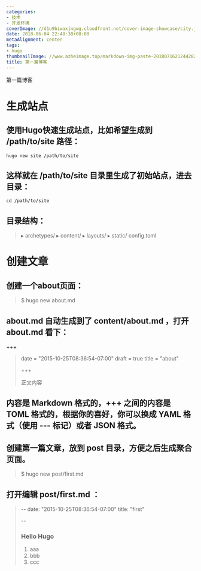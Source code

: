 ```yaml
---
categories:
- 技术
- 开发环境
coverImage: //d1u9biwaxjngwg.cloudfront.net/cover-image-showcase/city.jpg
date: 2018-06-04 22:48:38+08:00
metaAlignment: center
tags:
- hugo
thumbnailImage: //www.azheimage.top/markdown-img-paste-20180716212442829.png
title: 第一篇博客
---
```


第一篇博客
<!--more-->
<!-- toc -->
# 生成站点

## 使用Hugo快速生成站点，比如希望生成到 /path/to/site 路径：

`hugo new site /path/to/site`
## 这样就在 /path/to/site 目录里生成了初始站点，进去目录：

`cd /path/to/site`
## 目录结构：

>  ▸ archetypes/
>  ▸ content/
>  ▸ layouts/
>  ▸ static/
>    config.toml

# 创建文章
## 创建一个about页面：
> $ hugo new about.md

## about.md 自动生成到了 content/about.md ，打开 about.md 看下：
>
+++
> date = "2015-10-25T08:36:54-07:00"
> draft = true
> title = "about"
>
> +++
>
> 正文内容
## 内容是 Markdown 格式的，+++ 之间的内容是 TOML 格式的，根据你的喜好，你可以换成 YAML 格式（使用 --- 标记）或者 JSON 格式。

## 创建第一篇文章，放到 post 目录，方便之后生成聚合页面。

> $ hugo new post/first.md
## 打开编辑 post/first.md ：

> --
> date: "2015-10-25T08:36:54-07:00"
> title: "first"
>
> --
>
> ### Hello Hugo
>
>  1. aaa
>  1. bbb
>  1. ccc
